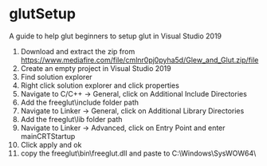 # glutSetup

A guide to help glut beginners to setup glut in Visual Studio 2019

1. Download and extract the zip from https://www.mediafire.com/file/cmlnr0pj0pyha5d/Glew_and_Glut.zip/file
2. Create an empty project in Visual Studio 2019
3. Find solution explorer
4. Right click solution explorer and click properties
5. Navigate to C/C++ -> General, click on Additional Include Directories
6. Add the freeglut\include folder path
7. Navigate to Linker -> General, click on Additional Library Directories
8. Add the freeglut\lib folder path
9. Navigate to Linker -> Advanced, click on Entry Point and enter mainCRTStartup
10. Click apply and ok
11. copy the freeglut\bin\freeglut.dll and paste to C:\Windows\SysWOW64\

